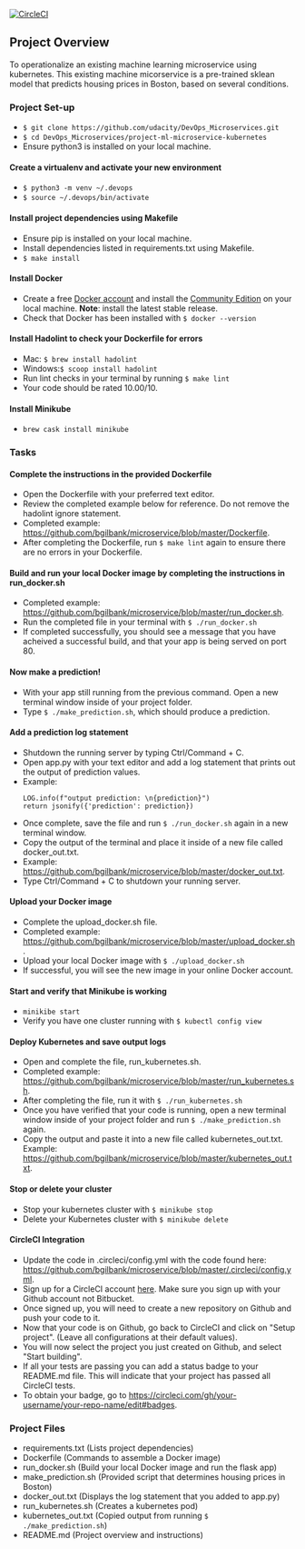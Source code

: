 [![CircleCI](https://circleci.com/gh/bgilbank/microservice.svg?style=svg)](https://circleci.com/gh/bgilbank/microservice)

## Project Overview

To operationalize an existing machine learning  microservice using kubernetes. This existing machine micorservice is a pre-trained sklean model that predicts housing prices in Boston, based on several conditions.

### Project Set-up

* `$ git clone https://github.com/udacity/DevOps_Microservices.git`
* `$ cd DevOps_Microservices/project-ml-microservice-kubernetes`
* Ensure python3 is installed on your local machine.

#### Create a virtualenv and activate your new environment

* `$ python3 -m venv ~/.devops`
* `$ source ~/.devops/bin/activate` 

#### Install project dependencies using Makefile

* Ensure pip is installed on your local machine.
* Install dependencies listed in requirements.txt using Makefile.
* `$ make install`

#### Install Docker

* Create a free [Docker account](https://hub.docker.com) and install the [Community Edition](https://docs.docker.com/v17.12/install/) on your local machine. **Note**: install the latest stable release.
* Check that Docker has been installed with `$ docker --version`

#### Install Hadolint to check your Dockerfile for errors

* Mac: `$ brew install hadolint`
* Windows:`$ scoop install hadolint`
* Run lint checks in your terminal by running `$ make lint`
* Your code should be rated 10.00/10.

#### Install Minikube

* `brew cask install minikube` 

### Tasks

#### Complete the instructions in the provided Dockerfile

* Open the Dockerfile with your preferred text editor.
* Review the completed example below for reference. Do not remove the hadolint ignore statement.
* Completed example: <https://github.com/bgilbank/microservice/blob/master/Dockerfile>.
* After completing the Dockerfile, run `$ make lint` again to ensure there are no errors in your Dockerfile.

#### Build and run your local Docker image by completing the instructions in run_docker.sh

* Completed example: <https://github.com/bgilbank/microservice/blob/master/run_docker.sh>.
* Run the completed file in your terminal with `$ ./run_docker.sh`
* If completed successfully, you should see a message that you have acheived a successful build, and that your app is being served on port 80.

#### Now make a prediction!

* With your app still running from the previous command. Open a new terminal window inside of your project folder.
* Type `$ ./make_prediction.sh`, which should produce a prediction.

#### Add a prediction log statement

* Shutdown the running server by typing Ctrl/Command + C.
* Open app.py with your text editor and add a log statement that prints out the output of prediction values.
* Example: 
    ```# TO DO: Log the output prediction value
    LOG.info(f"output prediction: \n{prediction}")
    return jsonify({'prediction': prediction})
    ```
* Once complete, save the file and run `$ ./run_docker.sh` again in a new terminal window.
* Copy the output of the terminal and place it inside of a new file called docker_out.txt.
* Example: <https://github.com/bgilbank/microservice/blob/master/docker_out.txt>.
* Type Ctrl/Command + C to shutdown your running server.

#### Upload your Docker image

* Complete the upload_docker.sh file.
* Completed example: <https://github.com/bgilbank/microservice/blob/master/upload_docker.sh>.
* Upload your local Docker image with `$ ./upload_docker.sh`
* If successful, you will see the new image in your online Docker account.

#### Start and verify that Minikube is working

* `minikibe start`
* Verify you have one cluster running with `$ kubectl config view`

#### Deploy Kubernetes and save output logs

* Open and complete the file, run_kubernetes.sh.
* Completed example: <https://github.com/bgilbank/microservice/blob/master/run_kubernetes.sh>.
* After completing the file, run it with `$ ./run_kubernetes.sh`
* Once you have verified that your code is running, open a new terminal window inside of your project folder and run `$ ./make_prediction.sh` again.
* Copy the output and paste it into a new file called kubernetes_out.txt. Example: <https://github.com/bgilbank/microservice/blob/master/kubernetes_out.txt>.

#### Stop or delete your cluster

* Stop your kubernetes cluster with `$ minikube stop`
* Delete your Kubernetes cluster with `$ minikube delete`

#### CircleCI Integration

* Update the code in .circleci/config.yml with the code found here: <https://github.com/bgilbank/microservice/blob/master/.circleci/config.yml>.
* Sign up for a CircleCI account [here](https://circleci.com/signup/). Make sure you sign up with your Github account not Bitbucket.
* Once signed up, you will need to create a new repository on Github and push your code to it.
* Now that your code is on Github, go back to CircleCI and click on "Setup project". (Leave all configurations at their default values).
* You will now select the project you just created on Github, and select "Start building".
* If all your tests are passing you can add a status badge to your README.md file. This will indicate that your project has passed all CircleCI tests.
* To obtain your badge, go to <https://circleci.com/gh/your-username/your-repo-name/edit#badges>. 

 ### Project Files

* requirements.txt (Lists project dependencies)
* Dockerfile (Commands to assemble a Docker image)
* run_docker.sh (Build your local Docker image and run the flask app)
* make_prediction.sh (Provided script that determines housing prices in Boston)
* docker_out.txt (Displays the log statement that you  added to app.py)
* run_kubernetes.sh (Creates a kubernetes pod) 
* kubernetes_out.txt (Copied output from running `$ ./make_prediction.sh`)
* README.md (Project overview and instructions)
